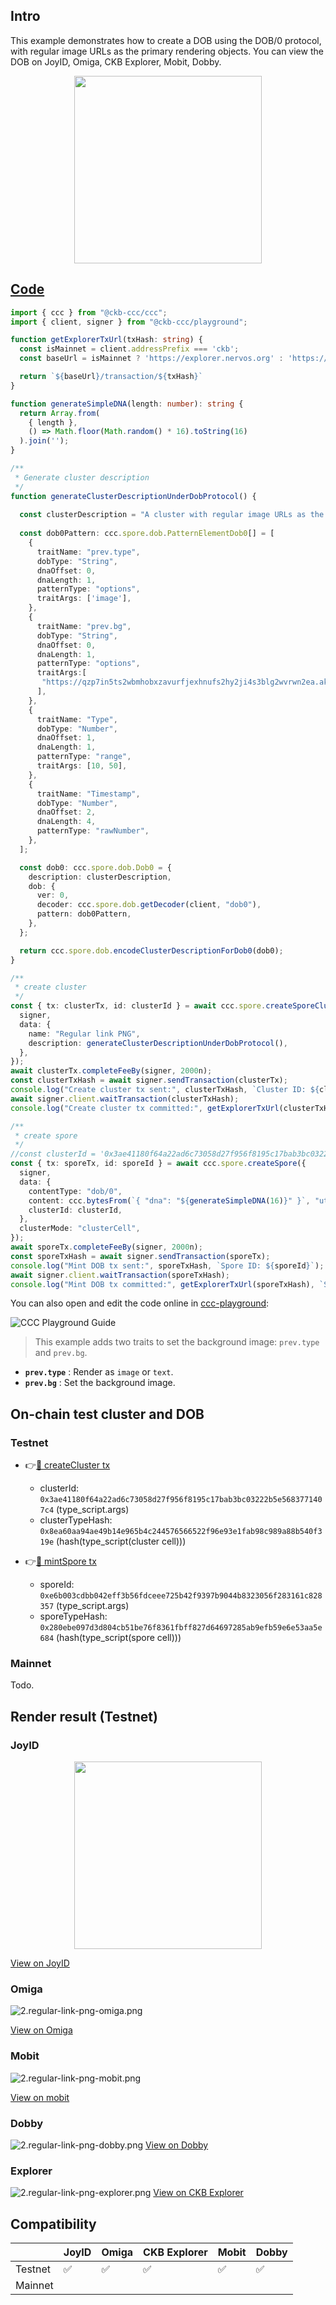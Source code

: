 ## Intro

This example demonstrates how to create a DOB using the DOB/0 protocol, with regular image URLs as the primary rendering objects. You can view the DOB on JoyID, Omiga, CKB Explorer, Mobit, Dobby. 

<div align="center">
  <img src="../assets/images/dob0/2.regular-link-png-joyid.svg" height="300">
</div>

## [Code](./2.regular-link-png.ts)

```typescript
import { ccc } from "@ckb-ccc/ccc";
import { client, signer } from "@ckb-ccc/playground";

function getExplorerTxUrl(txHash: string) {
  const isMainnet = client.addressPrefix === 'ckb';
  const baseUrl = isMainnet ? 'https://explorer.nervos.org' : 'https://testnet.explorer.nervos.org';

  return `${baseUrl}/transaction/${txHash}`
}

function generateSimpleDNA(length: number): string {
  return Array.from(
    { length }, 
    () => Math.floor(Math.random() * 16).toString(16)
  ).join('');
}

/**
 * Generate cluster description
 */
function generateClusterDescriptionUnderDobProtocol() {
 
  const clusterDescription = "A cluster with regular image URLs as the primary rendering objects.";
  
  const dob0Pattern: ccc.spore.dob.PatternElementDob0[] = [
    {
      traitName: "prev.type",
      dobType: "String",
      dnaOffset: 0,
      dnaLength: 1,
      patternType: "options",
      traitArgs: ['image'],
    },
    {
      traitName: "prev.bg",
      dobType: "String",
      dnaOffset: 0,
      dnaLength: 1,
      patternType: "options",
      traitArgs:[
       "https://qzp7in5ts2wbmhobxzavurfjexhnufs2hy2ji4s3blg2wvrwn2ea.akrd.net/hl_0N7OWrBYdwb5BWkSpJc7aFlo-NJRyWwrNq1Y2bog",
      ],
    },
    {
      traitName: "Type",
      dobType: "Number",
      dnaOffset: 1,
      dnaLength: 1,
      patternType: "range",
      traitArgs: [10, 50],
    },
    {
      traitName: "Timestamp",
      dobType: "Number",
      dnaOffset: 2,
      dnaLength: 4,
      patternType: "rawNumber",
    },
  ];

  const dob0: ccc.spore.dob.Dob0 = {
    description: clusterDescription,
    dob: {
      ver: 0,
      decoder: ccc.spore.dob.getDecoder(client, "dob0"),
      pattern: dob0Pattern,
    },
  };

  return ccc.spore.dob.encodeClusterDescriptionForDob0(dob0);
}

/**
 * create cluster
 */
const { tx: clusterTx, id: clusterId } = await ccc.spore.createSporeCluster({
  signer,
  data: {
    name: "Regular link PNG",
    description: generateClusterDescriptionUnderDobProtocol(),
  },
});
await clusterTx.completeFeeBy(signer, 2000n);
const clusterTxHash = await signer.sendTransaction(clusterTx);
console.log("Create cluster tx sent:", clusterTxHash, `Cluster ID: ${clusterId}`);
await signer.client.waitTransaction(clusterTxHash);
console.log("Create cluster tx committed:", getExplorerTxUrl(clusterTxHash), `Cluster ID: ${clusterId}`);

/**
 * create spore
 */
//const clusterId = '0x3ae41180f64a22ad6c73058d27f956f8195c17bab3bc03222b5e5683771407c4';
const { tx: sporeTx, id: sporeId } = await ccc.spore.createSpore({
  signer,
  data: {
    contentType: "dob/0",
    content: ccc.bytesFrom(`{ "dna": "${generateSimpleDNA(16)}" }`, "utf8"),
    clusterId: clusterId,
  },
  clusterMode: "clusterCell",
});
await sporeTx.completeFeeBy(signer, 2000n);
const sporeTxHash = await signer.sendTransaction(sporeTx);
console.log("Mint DOB tx sent:", sporeTxHash, `Spore ID: ${sporeId}`);
await signer.client.waitTransaction(sporeTxHash);
console.log("Mint DOB tx committed:", getExplorerTxUrl(sporeTxHash), `Spore ID: ${sporeId}`);
```

You can also open and edit the code online in [ccc-playground](https://live.ckbccc.com/?src=https://raw.githubusercontent.com/CKBFansDAO/dob-cookbook/refs/heads/main/examples/dob0/2.regular-link-png.ts):

![CCC Playground Guide](../assets/images/ccc-playground-guide.png)

>This example adds two traits to set the background image: `prev.type` and `prev.bg`.
- **`prev.type`** : Render as `image` or `text`.
- **`prev.bg`** : Set the background image.


## On-chain test cluster and DOB

### Testnet
- 👉[🔗 createCluster tx](https://testnet.explorer.nervos.org/transaction/0x922abba3c0d6a6a67b868d3e0c3e11466c9a639508ac38c0963aeb42c7d1dd89)
  - clusterId: `0x3ae41180f64a22ad6c73058d27f956f8195c17bab3bc03222b5e5683771407c4` (type_script.args)
  - clusterTypeHash: `0x8ea60aa94ae49b14e965b4c244576566522f96e93e1fab98c989a88b540f319e` (hash(type_script(cluster cell)))

- 👉[🔗 mintSpore tx](https://testnet.explorer.nervos.org/transaction/0x0038a153f62caee9cbd5dd180509d23201ecc23d0a10c1be088b35b3ec0ed2dc)
  - sporeId: `0xe6b003cdbb042eff3b56fdceee725b42f9397b9044b8323056f283161c828357` (type_script.args)
  - sporeTypeHash: `0x280ebe097d3d804cb51be76f8361fbff827d64697285ab9efb59e6e53aa5e684` (hash(type_script(spore cell)))

### Mainnet
  Todo.

## Render result (Testnet)

### JoyID

<div align="center">
  <img src="../assets/images/dob0/2.regular-link-png-joyid.svg" height="300">
</div>

[View on JoyID](https://testnet.joyid.dev/nft/e6b003cdbb042eff3b56fdceee725b42f9397b9044b8323056f283161c828357) 

### Omiga

![2.regular-link-png-omiga.png](../assets/images/dob0/2.regular-link-png-omiga.png)

[View on Omiga](https://test.omiga.io/info/dobs/0x82a84fe1975c0d872ea91b8eb3519bdeca275034a25f0b67e21c8a61a1e292bf) 

### Mobit

![2.regular-link-png-mobit.png](../assets/images/dob0/2.regular-link-png-mobit.png)

[View on mobit](https://mobit.app/dob/e6b003cdbb042eff3b56fdceee725b42f9397b9044b8323056f283161c828357?chain=ckb)

### Dobby
![2.regular-link-png-dobby.png](../assets/images/dob0/2.regular-link-png-dobby.png)
[View on Dobby](https://test-dobby.entrust3.com/item-detail_ckb/0xe6b003cdbb042eff3b56fdceee725b42f9397b9044b8323056f283161c828357) 

### Explorer
![2.regular-link-png-explorer.png](../assets/images/dob0/2.regular-link-png-explorer.png)
[View on CKB Explorer](https://testnet.explorer.nervos.org/nft-info/0x8ea60aa94ae49b14e965b4c244576566522f96e93e1fab98c989a88b540f319e/0xe6b003cdbb042eff3b56fdceee725b42f9397b9044b8323056f283161c828357) 


## Compatibility
|         | JoyID | Omiga | CKB Explorer | Mobit | Dobby |
| ------- | ----- | ----- | ------------ | ----- | ----- |
| Testnet | ✅    | ✅     | ✅           | ✅     | ✅    |
| Mainnet |     |     |           |    |     |
